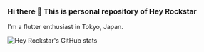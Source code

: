 ### Hi there 👋 This is personal repository of Hey Rockstar
I'm a flutter enthusiast in Tokyo, Japan.

![Hey Rockstar's GitHub stats](https://github-readme-stats.vercel.app/api?username=heyhey1028&show_icons=true&theme=tokyonight)


<!--
**heyhey1028/heyhey1028** is a ✨ _special_ ✨ repository because its `README.md` (this file) appears on your GitHub profile.

Here are some ideas to get you started:

- 🔭 I’m currently working on ...
- 🌱 I’m currently learning ...
- 👯 I’m looking to collaborate on ...
- 🤔 I’m looking for help with ...
- 💬 Ask me about ...
- 📫 How to reach me: ...
- 😄 Pronouns: ...
- ⚡ Fun fact: ...
-->
